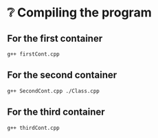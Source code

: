 # ❔ Compiling the program
## For the first container
```
g++ firstCont.cpp
```
## For the second container
```
g++ SecondCont.cpp ./Class.cpp
```
## For the third container
```
g++ thirdCont.cpp
```
